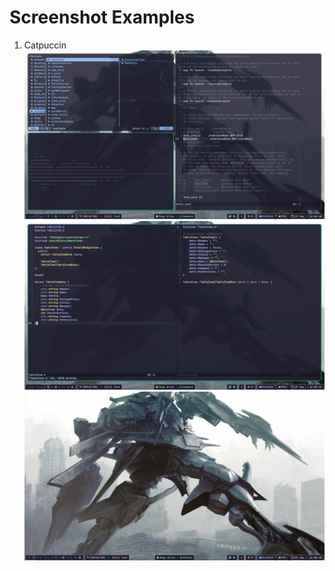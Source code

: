 # Screenshot Examples
1. Catpuccin
![catpuccin_1](https://github.com/lxvevery1/dotfiles/raw/main/assets/catpuccin_1.png)
![catpuccin_2](https://github.com/lxvevery1/dotfiles/raw/main/assets/catpuccin_2.png)
![catpuccin_3](https://github.com/lxvevery1/dotfiles/raw/main/assets/catpuccin_3.png)
